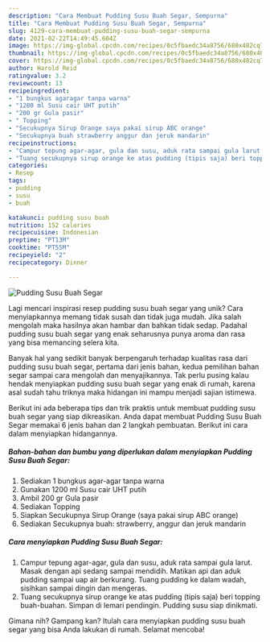 ```yaml
---
description: "Cara Membuat Pudding Susu Buah Segar, Sempurna"
title: "Cara Membuat Pudding Susu Buah Segar, Sempurna"
slug: 4129-cara-membuat-pudding-susu-buah-segar-sempurna
date: 2021-02-22T14:49:45.604Z
image: https://img-global.cpcdn.com/recipes/0c5fbaedc34a8756/680x482cq70/pudding-susu-buah-segar-foto-resep-utama.jpg
thumbnail: https://img-global.cpcdn.com/recipes/0c5fbaedc34a8756/680x482cq70/pudding-susu-buah-segar-foto-resep-utama.jpg
cover: https://img-global.cpcdn.com/recipes/0c5fbaedc34a8756/680x482cq70/pudding-susu-buah-segar-foto-resep-utama.jpg
author: Harold Reid
ratingvalue: 3.2
reviewcount: 13
recipeingredient:
- "1 bungkus agaragar tanpa warna"
- "1200 ml Susu cair UHT putih"
- "200 gr Gula pasir"
- " Topping"
- "Secukupnya Sirup Orange saya pakai sirup ABC orange"
- "Secukupnya buah strawberry anggur dan jeruk mandarin"
recipeinstructions:
- "Campur tepung agar-agar, gula dan susu, aduk rata sampai gula larut. Masak dengan api sedang sampai mendidih. Matikan api dan aduk pudding sampai uap air berkurang. Tuang pudding ke dalam wadah, sisihkan sampai dingin dan mengeras."
- "Tuang secukupnya sirup orange ke atas pudding (tipis saja) beri topping buah-buahan. Simpan di lemari pendingin. Pudding susu siap dinikmati."
categories:
- Resep
tags:
- pudding
- susu
- buah

katakunci: pudding susu buah 
nutrition: 152 calories
recipecuisine: Indonesian
preptime: "PT13M"
cooktime: "PT55M"
recipeyield: "2"
recipecategory: Dinner

---
```



![Pudding Susu Buah Segar](https://img-global.cpcdn.com/recipes/0c5fbaedc34a8756/680x482cq70/pudding-susu-buah-segar-foto-resep-utama.jpg)

Lagi mencari inspirasi resep pudding susu buah segar yang unik? Cara menyiapkannya memang tidak susah dan tidak juga mudah. Jika salah mengolah maka hasilnya akan hambar dan bahkan tidak sedap. Padahal pudding susu buah segar yang enak seharusnya punya aroma dan rasa yang bisa memancing selera kita.



Banyak hal yang sedikit banyak berpengaruh terhadap kualitas rasa dari pudding susu buah segar, pertama dari jenis bahan, kedua pemilihan bahan segar sampai cara mengolah dan menyajikannya. Tak perlu pusing kalau hendak menyiapkan pudding susu buah segar yang enak di rumah, karena asal sudah tahu triknya maka hidangan ini mampu menjadi sajian istimewa.


Berikut ini ada beberapa tips dan trik praktis untuk membuat pudding susu buah segar yang siap dikreasikan. Anda dapat membuat Pudding Susu Buah Segar memakai 6 jenis bahan dan 2 langkah pembuatan. Berikut ini cara dalam menyiapkan hidangannya.

<!--inarticleads1-->

##### Bahan-bahan dan bumbu yang diperlukan dalam menyiapkan Pudding Susu Buah Segar:

1. Sediakan 1 bungkus agar-agar tanpa warna
1. Gunakan 1200 ml Susu cair UHT putih
1. Ambil 200 gr Gula pasir
1. Sediakan  Topping
1. Siapkan Secukupnya Sirup Orange (saya pakai sirup ABC orange)
1. Sediakan Secukupnya buah: strawberry, anggur dan jeruk mandarin




<!--inarticleads2-->

##### Cara menyiapkan Pudding Susu Buah Segar:

1. Campur tepung agar-agar, gula dan susu, aduk rata sampai gula larut. Masak dengan api sedang sampai mendidih. Matikan api dan aduk pudding sampai uap air berkurang. Tuang pudding ke dalam wadah, sisihkan sampai dingin dan mengeras.
1. Tuang secukupnya sirup orange ke atas pudding (tipis saja) beri topping buah-buahan. Simpan di lemari pendingin. Pudding susu siap dinikmati.




Gimana nih? Gampang kan? Itulah cara menyiapkan pudding susu buah segar yang bisa Anda lakukan di rumah. Selamat mencoba!
